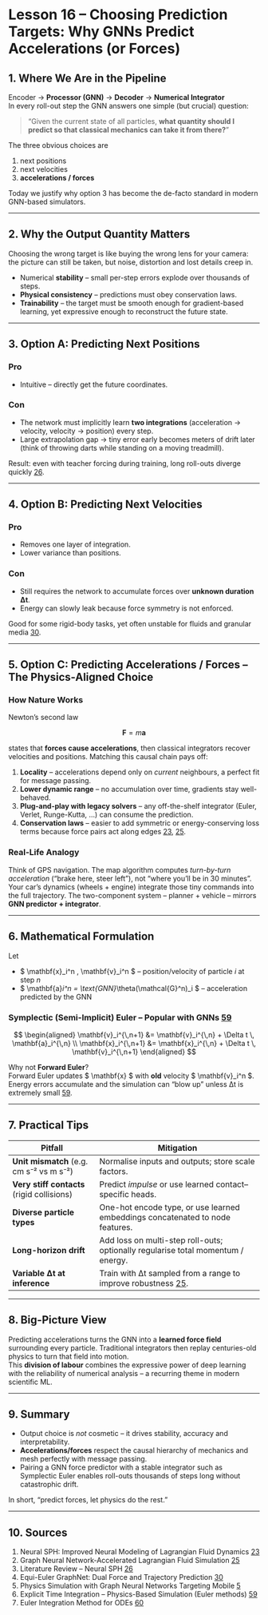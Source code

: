 # Lesson 16 – Choosing Prediction Targets: **Why GNNs Predict Accelerations (or Forces)**


## 1. Where We Are in the Pipeline  

Encoder → **Processor (GNN)** → **Decoder** → **Numerical Integrator**  
In every roll-out step the GNN answers one simple (but crucial) question:

> “Given the current state of all particles, **what quantity should I predict so that classical mechanics can take it from there?**”

The three obvious choices are  
1. next positions  
2. next velocities  
3. **accelerations / forces**  

Today we justify why option 3 has become the de-facto standard in modern GNN-based simulators.

---

## 2. Why the Output Quantity Matters  

Choosing the wrong target is like buying the wrong lens for your camera: the picture can still be taken, but noise, distortion and lost details creep in.

* Numerical **stability** – small per-step errors explode over thousands of steps.  
* **Physical consistency** – predictions must obey conservation laws.  
* **Trainability** – the target must be smooth enough for gradient-based learning, yet expressive enough to reconstruct the future state.

---

## 3. Option A: Predicting Next **Positions**  

### Pro  
* Intuitive – directly get the future coordinates.

### Con  
* The network must implicitly learn **two integrations** (acceleration → velocity, velocity → position) every step.  
* Large extrapolation gap → tiny error early becomes meters of drift later (think of throwing darts while standing on a moving treadmill).  

Result: even with teacher forcing during training, long roll-outs diverge quickly [26][].

---

## 4. Option B: Predicting Next **Velocities**  

### Pro  
* Removes one layer of integration.  
* Lower variance than positions.

### Con  
* Still requires the network to accumulate forces over **unknown duration Δt**.  
* Energy can slowly leak because force symmetry is not enforced.  

Good for some rigid-body tasks, yet often unstable for fluids and granular media [30][].

---

## 5. Option C: Predicting **Accelerations / Forces** – The Physics-Aligned Choice  

### How Nature Works  
Newton’s second law  

$$
\mathbf{F} = m\mathbf{a}
$$

states that **forces cause accelerations**, then classical integrators recover velocities and positions. Matching this causal chain pays off:

1. **Locality** – accelerations depend only on *current* neighbours, a perfect fit for message passing.  
2. **Lower dynamic range** – no accumulation over time, gradients stay well-behaved.  
3. **Plug-and-play with legacy solvers** – any off-the-shelf integrator (Euler, Verlet, Runge-Kutta, …) can consume the prediction.  
4. **Conservation laws** – easier to add symmetric or energy-conserving loss terms because force pairs act along edges [23][], [25][].

### Real-Life Analogy  
Think of GPS navigation. The map algorithm computes *turn-by-turn acceleration* (“brake here, steer left”), not “where you’ll be in 30 minutes”. Your car’s dynamics (wheels + engine) integrate those tiny commands into the full trajectory. The two-component system – planner + vehicle – mirrors **GNN predictor + integrator**.

---

## 6. Mathematical Formulation  

Let  

* $ \mathbf{x}_i^n , \mathbf{v}_i^n $  – position/velocity of particle *i* at step *n*  
* $ \mathbf{a}_i^n = \text{GNN}_\theta(\mathcal{G}^n)_i $ – acceleration predicted by the GNN  

### Symplectic (Semi-Implicit) Euler – Popular with GNNs [59][]

$$
\begin{aligned}
\mathbf{v}_i^{\,n+1} &= \mathbf{v}_i^{\,n} + \Delta t \, \mathbf{a}_i^{\,n} \\
\mathbf{x}_i^{\,n+1} &= \mathbf{x}_i^{\,n} + \Delta t \, \mathbf{v}_i^{\,n+1}
\end{aligned}
$$

Why not **Forward Euler**?  
Forward Euler updates $ \mathbf{x} $ with **old** velocity $ \mathbf{v}_i^n $. Energy errors accumulate and the simulation can “blow up” unless Δt is extremely small [59][].

---

## 7. Practical Tips  

| Pitfall | Mitigation |
|---------|-----------|
| **Unit mismatch** (e.g. cm s⁻² vs m s⁻²) | Normalise inputs and outputs; store scale factors. |
| **Very stiff contacts** (rigid collisions) | Predict *impulse* or use learned contact–specific heads. |
| **Diverse particle types** | One-hot encode type, or use learned embeddings concatenated to node features. |
| **Long-horizon drift** | Add loss on multi-step roll-outs; optionally regularise total momentum / energy. |
| **Variable Δt at inference** | Train with Δt sampled from a range to improve robustness [25][]. |

---

## 8. Big-Picture View  

Predicting accelerations turns the GNN into a **learned force field** surrounding every particle. Traditional integrators then replay centuries-old physics to turn that field into motion.  
This **division of labour** combines the expressive power of deep learning with the reliability of numerical analysis – a recurring theme in modern scientific ML.

---

## 9. Summary  

* Output choice is *not* cosmetic – it drives stability, accuracy and interpretability.  
* **Accelerations/forces** respect the causal hierarchy of mechanics and mesh perfectly with message passing.  
* Pairing a GNN force predictor with a stable integrator such as Symplectic Euler enables roll-outs thousands of steps long without catastrophic drift.  

In short, “predict forces, let physics do the rest.”

---

## 10. Sources  

1. Neural SPH: Improved Neural Modeling of Lagrangian Fluid Dynamics [23][]  
2. Graph Neural Network-Accelerated Lagrangian Fluid Simulation [25][]  
3. Literature Review – Neural SPH [26][]  
4. Equi-Euler GraphNet: Dual Force and Trajectory Prediction [30][]  
5. Physics Simulation with Graph Neural Networks Targeting Mobile [5][]  
6. Explicit Time Integration – Physics-Based Simulation (Euler methods) [59][]  
7. Euler Integration Method for ODEs [60][]  

[5]: https://community.arm.com/arm-community-blogs/b/mobile-graphics-and-gaming-blog/posts/physics-simulation-graph-neural-networks-targeting-mobile
[23]: https://arxiv.org/html/2402.06275v1
[25]: https://www.researchgate.net/publication/358604218_Graph_neural_network-accelerated_Lagrangian_fluid_simulation
[26]: https://www.themoonlight.io/en/review/neural-sph-improved-neural-modeling-of-lagrangian-fluid-dynamics
[30]: https://arxiv.org/html/2504.13768v1
[59]: https://phys-sim-book.github.io/lec1.4-explicit_time_integration.html
[60]: https://x-engineer.org/euler-integration/